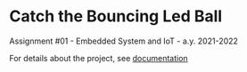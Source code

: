 # Catch the Bouncing Led Ball
Assignment #01 - Embedded System and IoT  - a.y. 2021-2022

For details about the project, see [documentation](https://docs.google.com/document/d/1BaF2EiLZMrEsIKd0B3fJKG-54L8WO-TmZ9AOkWa4T9g/edit)
